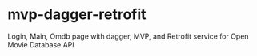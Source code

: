 # mvp-dagger-retrofit

Login, Main, Omdb page with dagger, MVP, and Retrofit service for Open Movie Database API